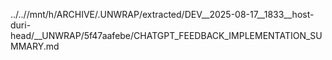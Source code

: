 ../..//mnt/h/ARCHIVE/.UNWRAP/extracted/DEV__2025-08-17__1833__host-duri-head/__UNWRAP/5f47aafebe/CHATGPT_FEEDBACK_IMPLEMENTATION_SUMMARY.md